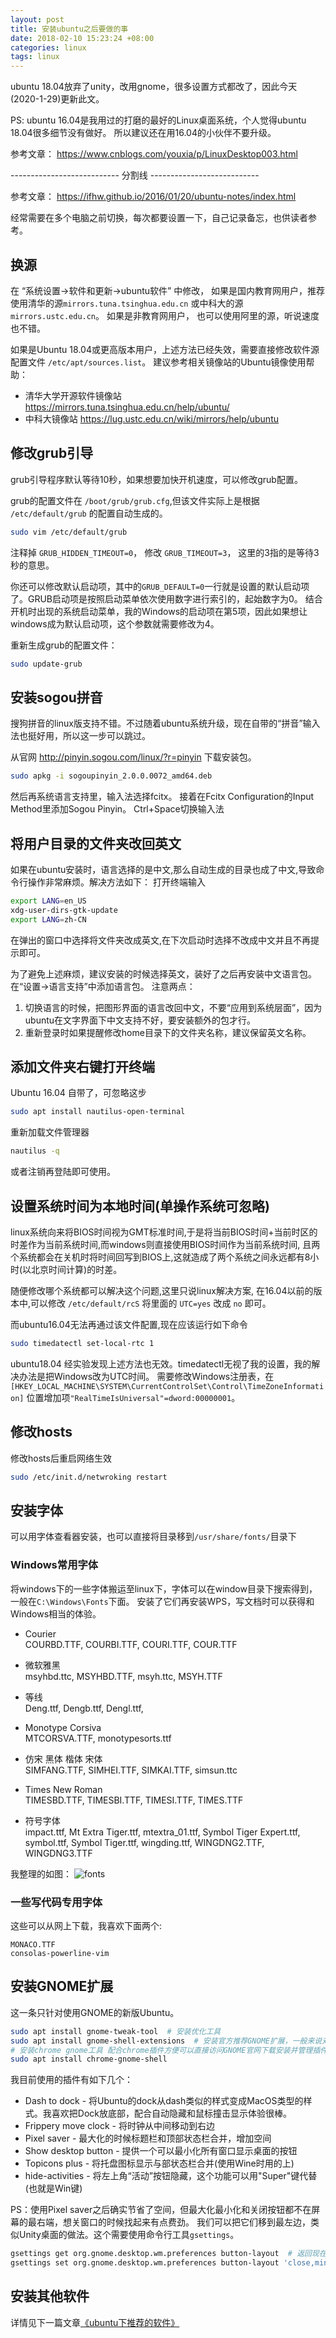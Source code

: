 ```yaml
---
layout: post
title: 安装ubuntu之后要做的事
date: 2018-02-10 15:23:24 +08:00
categories: linux
tags: linux
---
```


<!---
安装ubuntu之后要做的事
--->

ubuntu 18.04放弃了unity，改用gnome，很多设置方式都改了，因此今天(2020-1-29)更新此文。

PS: ubuntu 16.04是我用过的打磨的最好的Linux桌面系统，个人觉得ubuntu 18.04很多细节没有做好。
所以建议还在用16.04的小伙伴不要升级。

参考文章： https://www.cnblogs.com/youxia/p/LinuxDesktop003.html

--------------------------- 分割线 ---------------------------

参考文章： https://ifhw.github.io/2016/01/20/ubuntu-notes/index.html

经常需要在多个电脑之前切换，每次都要设置一下，自己记录备忘，也供读者参考。

## 换源
在 “系统设置->软件和更新->ubuntu软件” 中修改，
如果是国内教育网用户，推荐使用清华的源`mirrors.tuna.tsinghua.edu.cn` 或中科大的源 `mirrors.ustc.edu.cn`。
如果是非教育网用户， 也可以使用阿里的源，听说速度也不错。

如果是Ubuntu 18.04或更高版本用户，上述方法已经失效，需要直接修改软件源配置文件 `/etc/apt/sources.list`。
建议参考相关镜像站的Ubuntu镜像使用帮助：

* 清华大学开源软件镜像站  https://mirrors.tuna.tsinghua.edu.cn/help/ubuntu/
*  中科大镜像站 https://lug.ustc.edu.cn/wiki/mirrors/help/ubuntu

## 修改grub引导
grub引导程序默认等待10秒，如果想要加快开机速度，可以修改grub配置。

grub的配置文件在 `/boot/grub/grub.cfg`,但该文件实际上是根据 `/etc/default/grub` 的配置自动生成的。

```bash
sudo vim /etc/default/grub
```

注释掉 `GRUB_HIDDEN_TIMEOUT=0`， 修改 `GRUB_TIMEOUT=3`， 这里的3指的是等待3秒的意思。

你还可以修改默认启动项，其中的`GRUB_DEFAULT=0`一行就是设置的默认启动项了。GRUB启动项是按照启动菜单依次使用数字进行索引的，起始数字为0。
结合开机时出现的系统启动菜单，我的Windows的启动项在第5项，因此如果想让windows成为默认启动项，这个参数就需要修改为4。

重新生成grub的配置文件：

```bash
sudo update-grub
```

## 安装sogou拼音
搜狗拼音的linux版支持不错。不过随着ubuntu系统升级，现在自带的“拼音”输入法也挺好用，所以这一步可以跳过。

从官网 http://pinyin.sogou.com/linux/?r=pinyin 下载安装包。
```bash
sudo apkg -i sogoupinyin_2.0.0.0072_amd64.deb
```

然后再系统语言支持里，输入法选择fcitx。
接着在Fcitx Configuration的Input Method里添加Sogou Pinyin。
Ctrl+Space切换输入法

## 将用户目录的文件夹改回英文

如果在ubuntu安装时，语言选择的是中文,那么自动生成的目录也成了中文,导致命令行操作非常麻烦。解决方法如下：
打开终端输入
```bash
export LANG=en_US
xdg-user-dirs-gtk-update
export LANG=zh-CN
```
在弹出的窗口中选择将文件夹改成英文,在下次启动时选择不改成中文并且不再提示即可。

为了避免上述麻烦，建议安装的时候选择英文，装好了之后再安装中文语言包。
在“设置->语言支持”中添加语言包。
注意两点：
1. 切换语言的时候，把图形界面的语言改回中文，不要“应用到系统层面”，因为ubuntu在文字界面下中文支持不好，要安装额外的包才行。
2. 重新登录时如果提醒修改home目录下的文件夹名称，建议保留英文名称。

## 添加文件夹右键打开终端
Ubuntu 16.04 自带了，可忽略这步

```bash
sudo apt install nautilus-open-terminal
```

重新加载文件管理器

```bash
nautilus -q
```

或者注销再登陆即可使用。

## 设置系统时间为本地时间(单操作系统可忽略)
linux系统向来将BIOS时间视为GMT标准时间,于是将当前BIOS时间+当前时区的时差作为当前系统时间,而windows则直接使用BIOS时间作为当前系统时间,
且两个系统都会在关机时将时间回写到BIOS上,这就造成了两个系统之间永远都有8小时(以北京时间计算)的时差。

随便修改哪个系统都可以解决这个问题,这里只说linux解决方案, 在16.04以前的版本中,可以修改 `/etc/default/rcS` 将里面的 `UTC=yes` 改成 `no` 即可。

而ubuntu16.04无法再通过该文件配置,现在应该运行如下命令
```bash
sudo timedatectl set-local-rtc 1
```

ubuntu18.04 经实验发现上述方法也无效。timedatectl无视了我的设置，我的解决办法是把Windows改为UTC时间。
需要修改Windows注册表，在`[HKEY_LOCAL_MACHINE\SYSTEM\CurrentControlSet\Control\TimeZoneInformation]`
位置增加项`"RealTimeIsUniversal"=dword:00000001`。

## 修改hosts
修改hosts后重启网络生效
```bash
sudo /etc/init.d/netwroking restart
```

## 安装字体

可以用字体查看器安装，也可以直接将目录移到`/usr/share/fonts/`目录下

### Windows常用字体

将windows下的一些字体搬运至linux下，字体可以在window目录下搜索得到，一般在`C:\Windows\Fonts`下面。
安装了它们再安装WPS，写文档时可以获得和Windows相当的体验。

* Courier <br>
    COURBD.TTF, COURBI.TTF, COURI.TTF, COUR.TTF

* 微软雅黑 <br>
    msyhbd.ttc, MSYHBD.TTF, msyh.ttc, MSYH.TTF

* 等线 <br>
    Deng.ttf, Dengb.ttf, Dengl.ttf,

* Monotype Corsiva <br>
    MTCORSVA.TTF, monotypesorts.ttf

* 仿宋 黑体 楷体 宋体 <br>
    SIMFANG.TTF, SIMHEI.TTF, SIMKAI.TTF, simsun.ttc

* Times New Roman <br>
    TIMESBD.TTF, TIMESBI.TTF, TIMESI.TTF, TIMES.TTF

* 符号字体 <br>
    impact.ttf,
    Mt Extra Tiger.ttf, mtextra_01.ttf,
    Symbol Tiger Expert.ttf, symbol.ttf, Symbol Tiger.ttf,
    wingding.ttf, WINGDNG2.TTF, WINGDNG3.TTF

我整理的如图：
![fonts](/assets/2018-02-10/fonts.png)


### 一些写代码专用字体

这些可以从网上下载，我喜欢下面两个:

    MONACO.TTF
    consolas-powerline-vim

## 安装GNOME扩展
这一条只针对使用GNOME的新版Ubuntu。
```bash
sudo apt install gnome-tweak-tool  # 安装优化工具
sudo apt install gnome-shell-extensions  # 安装官方推荐GNOME扩展，一般来说对Ubuntu兼容性较好
# 安装chrome gnome工具 配合chrome插件方便可以直接访问GNOME官网下载安装并管理插件
sudo apt install chrome-gnome-shell
```

我目前使用的插件有如下几个：
* Dash to dock - 将Ubuntu的dock从dash类似的样式变成MacOS类型的样式。我喜欢把Dock放底部，配合自动隐藏和鼠标撞击显示体验很棒。
* Frippery move clock - 将时钟从中间移动到右边
* Pixel saver - 最大化的时候标题栏和顶部状态栏合并，增加空间
* Show desktop button - 提供一个可以最小化所有窗口显示桌面的按钮
* Topicons plus - 将托盘图标显示与部状态栏合并(使用Wine时用的上)
* hide-activities - 将左上角“活动”按钮隐藏，这个功能可以用"Super"键代替(也就是Win键)

PS：使用Pixel saver之后确实节省了空间，但最大化最小化和关闭按钮都不在屏幕的最右端，想关窗口的时候找起来有点费劲。
我们可以把它们移到最左边，类似Unity桌面的做法。这个需要使用命令行工具`gsettings`。

```bash
gsettings get org.gnome.desktop.wm.preferences button-layout  # 返回现在的设置，我的是':minimize,maximize,close'
gsettings set org.gnome.desktop.wm.preferences button-layout 'close,minimize,maximize:'  # 参考上一步，修改之后立即生效
```



## 安装其他软件
详情见下一篇文章[《ubuntu下推荐的软件》](https://hellolzc.github.io/2018/02/recommended-softwares-on-ubuntu/)

